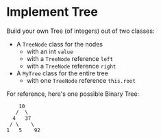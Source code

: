 # Implement Tree
Build your own Tree (of integers) out of two classes:

* A `TreeNode` class for the nodes
  * with an int `value`
  * with a `TreeNode` reference `left`
  * with a `TreeNode` reference `right`
* A `MyTree` class for the entire tree
  * with one `TreeNode` reference `this.root`
  
For reference, here's one possible Binary Tree:
  
```
    10
   /  \
  4   37
 / \    \
1   5    92
```
